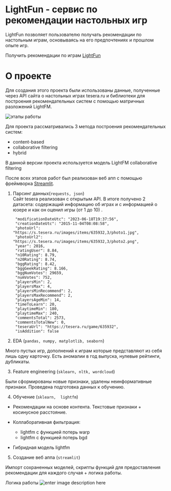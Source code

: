 # LightFun - сервис по рекомендации настольных игр

LightFun позволяет пользователю получать рекомендации по настольным играм, основываясь на его предпочтениях и прошлом опыте игр.

Получить рекомендации по играм [LightFun](https://lihgtfun.streamlit.app/)

# О проекте

Для создания этого проекта были использованы данные, полученные через API сайта о настольных играх tesera.ru и библиотеки для построения рекомендательных систем с помощью матричных разложений LightFM.

![этапы работы](https://i.imgur.com/eD0m6OO.png)


Для проекта рассматривались 3 метода построения рекомендательных систем:
- content-based
- collaborative filtering
- hybrid 

В данной версии проекта используется модель LightFM collaborative filtering


После всех этапов работ был реализован веб апп с помощью фреймворка  [Streamlit](https://streamlit.io/).


1. Парсинг данных(`requests, json`)  
Сайт tesera реализован с открытым API. В итоге получено 2 датасета: содержащий информацию об играх и с информацией о юзере и как он оценил игры (от 1 до 10) .

        
        
    
    
        "modificationDateUtc": "2023-06-18T19:37:56",
        "creationDateUtc": "2015-11-04T08:08:58",
        "photoUrl": "https://s.tesera.ru/images/items/635932,3/photo1.jpg",
        "photoUrl2": "https://s.tesera.ru/images/items/635932,3/photo2.png",
        "year": 2016,
        "ratingUser": 8.84,
        "n10Rating": 8.79,
        "n20Rating": 8.74,
        "bggRating": 8.42,
        "bggGeekRating": 8.166,
        "bggNumVotes": 29659,
        "numVotes": 752,
        "playersMin": 2,
        "playersMax": 4,
        "playersMinRecommend": 2,
        "playersMaxRecommend": 2,
        "playersAgeMin": 14,
        "timeToLearn": 20,
        "playtimeMin": 180,
        "playtimeMax": 240,
        "commentsTotal": 2573,
        "commentsTotalNew": 0,
        "teseraUrl": "https://tesera.ru/game/635932",
        "isAddition": false


2.  EDA (`pandas, numpy, matplotlib, seaborn`)
 
Много пустых игр, дополнений к играм которые представляют из себя лишь одну карточку. Есть аномалии в год выпуска, нулевые рейтинги, дубликаты.

3. Feature engineering (`sklearn, nltk, wordcloud`)
   
Были сформированы новые признаки, удалены неинформативные признаки. Проведена подготовка данных к обучению.

4.  Обучение (`sklearn,  lightfm`)
    
- Рекомендации на основе контента. Текстовые признаки + косинусное расстояние.

- Коллаборативная фильтрация:
	-   lightfm с функцией потерь warp   
	-   lightfm с функцией потерь bgd

- Гибридная модель lightfm 
    

5.  Создание веб аппа (`streamlit`)
    
Импорт сохраненных моделей, скрипты функций для предоставления рекомендации для каждого случая + логика работы.


Логика работы
![enter image description here](https://i.imgur.com/gt54D1S.png)
